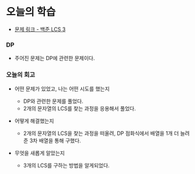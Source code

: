# 오늘의 학습 

- [문제 링크 - 백준 LCS 3](https://www.acmicpc.net/problem/1958)

### DP

- 주어진 문제는 DP에 관련한 문제이다. 

### 오늘의 회고
  - 어떤 문제가 있었고, 나는 어떤 시도를 했는지 
    - DP와 관련한 문제를 풀었다.
    - 2개의 문자열의 LCS를 찾는 과정을 응용해서 풀었다. 

  - 어떻게 해결했는지 
    - 2개의 문자열의 LCS을 찾는 과정을 떠올려, DP 점화식에서 배열을 1개 더 늘려준 3차 배열을 통해 구했다. 

  - 무엇을 새롭게 알았는지 
    - 3개의 LCS를 구하는 방법을 알게되었다.